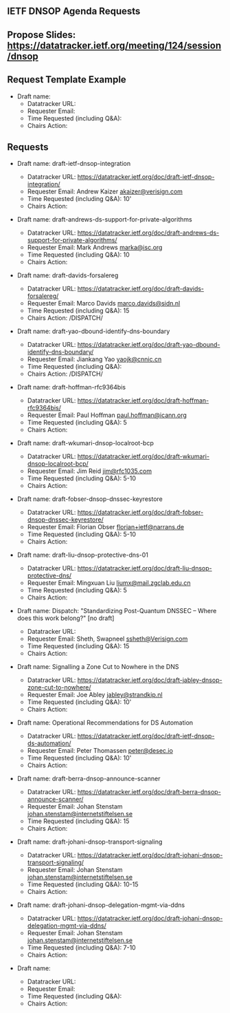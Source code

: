 ## IETF DNSOP Agenda Requests

## Propose Slides: https://datatracker.ietf.org/meeting/124/session/dnsop

## Request Template Example

*   Draft name:
    - Datatracker URL:
    - Requester Email:
    - Time Requested (including Q&A):
    - Chairs Action:

## Requests

*   Draft name: draft-ietf-dnsop-integration
    - Datatracker URL: https://datatracker.ietf.org/doc/draft-ietf-dnsop-integration/
    - Requester Email: Andrew Kaizer <akaizer@verisign.com>
    - Time Requested (including Q&A): 10'
    - Chairs Action:

*   Draft name: draft-andrews-ds-support-for-private-algorithms
    - Datatracker URL: https://datatracker.ietf.org/doc/draft-andrews-ds-support-for-private-algorithms/
    - Requester Email: Mark Andrews <marka@isc.org>
    - Time Requested (including Q&A): 10
    - Chairs Action:

*   Draft name: draft-davids-forsalereg
    - Datatracker URL: https://datatracker.ietf.org/doc/draft-davids-forsalereg/
    - Requester Email: Marco Davids <marco.davids@sidn.nl>
    - Time Requested (including Q&A): 15
    - Chairs Action: /DISPATCH/

*   Draft name: draft-yao-dbound-identify-dns-boundary
    - Datatracker URL: https://datatracker.ietf.org/doc/draft-yao-dbound-identify-dns-boundary/
    - Requester Email: Jiankang Yao <yaojk@cnnic.cn>
    - Time Requested (including Q&A):
    - Chairs Action: /DISPATCH/

*   Draft name: draft-hoffman-rfc9364bis
    - Datatracker URL: https://datatracker.ietf.org/doc/draft-hoffman-rfc9364bis/
    - Requester Email: Paul Hoffman <paul.hoffman@icann.org>
    - Time Requested (including Q&A): 5
    - Chairs Action:

*   Draft name: draft-wkumari-dnsop-localroot-bcp
    - Datatracker URL: https://datatracker.ietf.org/doc/draft-wkumari-dnsop-localroot-bcp/
    - Requester Email: Jim Reid <jim@rfc1035.com>
    - Time Requested (including Q&A): 5-10
    - Chairs Action:

*   Draft name: draft-fobser-dnsop-dnssec-keyrestore
    - Datatracker URL: https://datatracker.ietf.org/doc/draft-fobser-dnsop-dnssec-keyrestore/
    - Requester Email: Florian Obser <florian+ietf@narrans.de>
    - Time Requested (including Q&A): 5-10
    - Chairs Action:

*   Draft name: draft-liu-dnsop-protective-dns-01
    - Datatracker URL: https://datatracker.ietf.org/doc/draft-liu-dnsop-protective-dns/
    - Requester Email: Mingxuan Liu <liumx@mail.zgclab.edu.cn>
    - Time Requested (including Q&A): 5
    - Chairs Action:

*   Draft name: Dispatch: "Standardizing Post-Quantum DNSSEC – Where does this work belong?" [no draft]
    - Datatracker URL:
    - Requester Email: Sheth, Swapneel <ssheth@Verisign.com>
    - Time Requested (including Q&A): 15
    - Chairs Action:

*   Draft name: Signalling a Zone Cut to Nowhere in the DNS
    - Datatracker URL: https://datatracker.ietf.org/doc/draft-jabley-dnsop-zone-cut-to-nowhere/
    - Requester Email: Joe Abley <jabley@strandkip.nl>
    - Time Requested (including Q&A): 10'
    - Chairs Action:

*   Draft name: Operational Recommendations for DS Automation
    - Datatracker URL: https://datatracker.ietf.org/doc/draft-ietf-dnsop-ds-automation/
    - Requester Email: Peter Thomassen <peter@desec.io>
    - Time Requested (including Q&A): 10'
    - Chairs Action:

*   Draft name: draft-berra-dnsop-announce-scanner
    - Datatracker URL: https://datatracker.ietf.org/doc/draft-berra-dnsop-announce-scanner/
    - Requester Email: Johan Stenstam <johan.stenstam@internetstiftelsen.se>
    - Time Requested (including Q&A): 15
    - Chairs Action:

*   Draft name: draft-johani-dnsop-transport-signaling
    - Datatracker URL: https://datatracker.ietf.org/doc/draft-johani-dnsop-transport-signaling/
    - Requester Email: Johan Stenstam <johan.stenstam@internetstiftelsen.se>
    - Time Requested (including Q&A): 10-15
    - Chairs Action:

*   Draft name: draft-johani-dnsop-delegation-mgmt-via-ddns
    - Datatracker URL: https://datatracker.ietf.org/doc/draft-johani-dnsop-delegation-mgmt-via-ddns/
    - Requester Email: Johan Stenstam <johan.stenstam@internetstiftelsen.se>
    - Time Requested (including Q&A): 7-10
    - Chairs Action:

*   Draft name:
    - Datatracker URL:
    - Requester Email:
    - Time Requested (including Q&A):
    - Chairs Action:
